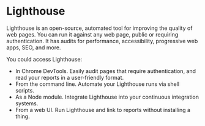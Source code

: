 # Lighthouse

Lighthouse is an open-source, automated tool for improving the quality of web pages. You can run it against any web page, public or requiring authentication. It has audits for performance, accessibility, progressive web apps, SEO, and more.

You could access Lighthouse:

- In Chrome DevTools. Easily audit pages that require authentication, and read your reports in a user-friendly format.
- From the command line. Automate your Lighthouse runs via shell scripts.
- As a Node module. Integrate Lighthouse into your continuous integration systems.
- From a web UI. Run Lighthouse and link to reports without installing a thing.
